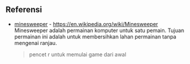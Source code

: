 ## Referensi
  * [minesweeper](./minesweeper.py) - https://en.wikipedia.org/wiki/Minesweeper \
    Minesweeper adalah permainan komputer untuk satu pemain. Tujuan permainan ini adalah untuk membersihkan lahan permainan tanpa mengenai ranjau.
    
    >pencet r untuk memulai game dari awal
